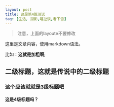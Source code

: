 ```yaml
---
layout: post
title: 这是第4篇测试
tag: [生活, 摄影,瞎扯淡,看下雪]    
---
```


> 注意，上面的layoute不要修改

这里是文章内容，使用markdown语法。

比如：**这就是加粗啊**;

## 二级标题，这就是传说中的二级标题
### 这个应该就就是3级标题吧
#### 这是4级标题吗？
